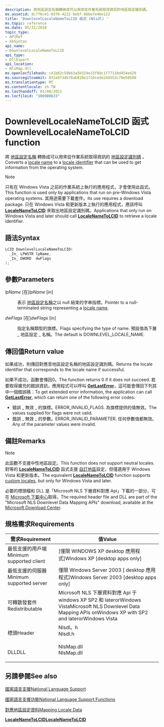 ```yaml
---
description: 將地區設定名稱轉換成可以用來從作業系統取得資訊的地區設定識別碼。
ms.assetid: dc776c41-0376-4222-bebf-86be7e4be122
title: 'DownlevelLocaleNameToLCID 函式 (Nlsdl) '
ms.topic: reference
ms.date: 05/31/2018
topic_type:
- APIRef
- kbSyntax
api_name:
- DownlevelLocaleNameToLCID
api_type:
- DllExport
api_location:
- NlsMap.dll
ms.openlocfilehash: c41b82c59b63a5b324e15f89c1f77118d454e428
ms.sourcegitcommit: 831e8f3db78ab820e1710cede244553c70e50500
ms.translationtype: MT
ms.contentlocale: zh-TW
ms.lasthandoff: 01/08/2021
ms.locfileid: "106980633"
---
```

# <a name="downlevellocalenametolcid-function"></a><span data-ttu-id="4f686-103">DownlevelLocaleNameToLCID 函式</span><span class="sxs-lookup"><span data-stu-id="4f686-103">DownlevelLocaleNameToLCID function</span></span>

<span data-ttu-id="4f686-104">將 [地區設定名稱](locale-names.md) 轉換成可以用來從作業系統取得資訊的 [地區設定識別碼](locale-identifiers.md) 。</span><span class="sxs-lookup"><span data-stu-id="4f686-104">Converts a [locale name](locale-names.md) to a [locale identifier](locale-identifiers.md) that can be used to get information from the operating system.</span></span>

> [!Note]  
> <span data-ttu-id="4f686-105">只有在 Windows Vista 之前的作業系統上執行的應用程式，才會使用此函式。</span><span class="sxs-lookup"><span data-stu-id="4f686-105">This function is used only by applications that run on pre-Windows Vista operating systems.</span></span> <span data-ttu-id="4f686-106">其用途需要下載套件。</span><span class="sxs-lookup"><span data-stu-id="4f686-106">Its use requires a download package.</span></span> <span data-ttu-id="4f686-107">只在 Windows Vista 和更新版本上執行的應用程式，應該呼叫 [**LocaleNameToLCID**](/windows/desktop/api/Winnls/nf-winnls-localenametolcid) 來取出地區設定識別碼。</span><span class="sxs-lookup"><span data-stu-id="4f686-107">Applications that only run on Windows Vista and later should call [**LocaleNameToLCID**](/windows/desktop/api/Winnls/nf-winnls-localenametolcid) to retrieve a locale identifier.</span></span>

 

## <a name="syntax"></a><span data-ttu-id="4f686-108">語法</span><span class="sxs-lookup"><span data-stu-id="4f686-108">Syntax</span></span>


```C++
LCID DownlevelLocaleNameToLCID(
  _In_ LPWSTR lpName,
  _In_ DWORD  dwFlags
);
```



## <a name="parameters"></a><span data-ttu-id="4f686-109">參數</span><span class="sxs-lookup"><span data-stu-id="4f686-109">Parameters</span></span>

<dl> <dt>

<span data-ttu-id="4f686-110">*lpName* \[在\]</span><span class="sxs-lookup"><span data-stu-id="4f686-110">*lpName* \[in\]</span></span>
</dt> <dd>

<span data-ttu-id="4f686-111">表示 [地區設定名稱](locale-names.md)之以 null 結束的字串指標。</span><span class="sxs-lookup"><span data-stu-id="4f686-111">Pointer to a null-terminated string representing a [locale name](locale-names.md).</span></span>

</dd> <dt>

<span data-ttu-id="4f686-112">*dwFlags* \[在\]</span><span class="sxs-lookup"><span data-stu-id="4f686-112">*dwFlags* \[in\]</span></span>
</dt> <dd>

<span data-ttu-id="4f686-113">指定名稱類型的旗標。</span><span class="sxs-lookup"><span data-stu-id="4f686-113">Flags specifying the type of name.</span></span> <span data-ttu-id="4f686-114">預設值為下層 \_ 地區設定 \_ 名稱。</span><span class="sxs-lookup"><span data-stu-id="4f686-114">The default is DOWNLEVEL\_LOCALE\_NAME.</span></span>

</dd> </dl>

## <a name="return-value"></a><span data-ttu-id="4f686-115">傳回值</span><span class="sxs-lookup"><span data-stu-id="4f686-115">Return value</span></span>

<span data-ttu-id="4f686-116">如果成功，則傳回對應至地區設定名稱的地區設定識別碼。</span><span class="sxs-lookup"><span data-stu-id="4f686-116">Returns the locale identifier that corresponds to the locale name if successful.</span></span>

<span data-ttu-id="4f686-117">如果不成功，函數會傳回0。</span><span class="sxs-lookup"><span data-stu-id="4f686-117">The function returns 0 if it does not succeed.</span></span> <span data-ttu-id="4f686-118">若要取得擴充的錯誤資訊，應用程式可以呼叫 [**GetLastError**](/windows/win32/api/errhandlingapi/nf-errhandlingapi-getlasterror)，這可能會傳回下列其中一個錯誤碼：</span><span class="sxs-lookup"><span data-stu-id="4f686-118">To get extended error information, the application can call [**GetLastError**](/windows/win32/api/errhandlingapi/nf-errhandlingapi-getlasterror), which can return one of the following error codes:</span></span>

-   <span data-ttu-id="4f686-119">錯誤 \_ 無效 \_ 的旗標。</span><span class="sxs-lookup"><span data-stu-id="4f686-119">ERROR\_INVALID\_FLAGS.</span></span> <span data-ttu-id="4f686-120">為旗標提供的值無效。</span><span class="sxs-lookup"><span data-stu-id="4f686-120">The values supplied for flags were not valid.</span></span>
-   <span data-ttu-id="4f686-121">錯誤 \_ 無效 \_ 的參數。</span><span class="sxs-lookup"><span data-stu-id="4f686-121">ERROR\_INVALID\_PARAMETER.</span></span> <span data-ttu-id="4f686-122">任何參數值都無效。</span><span class="sxs-lookup"><span data-stu-id="4f686-122">Any of the parameter values were invalid.</span></span>

## <a name="remarks"></a><span data-ttu-id="4f686-123">備註</span><span class="sxs-lookup"><span data-stu-id="4f686-123">Remarks</span></span>

> [!Note]  
> <span data-ttu-id="4f686-124">此函數不支援中性地區設定。</span><span class="sxs-lookup"><span data-stu-id="4f686-124">This function does not support neutral locales.</span></span> <span data-ttu-id="4f686-125">對等的 [**LocaleNameToLCID**](/windows/desktop/api/Winnls/nf-winnls-localenametolcid) 函式支援 [自訂地區](custom-locales.md)設定，但僅適用于 Windows Vista 和更新版本。</span><span class="sxs-lookup"><span data-stu-id="4f686-125">The equivalent [**LocaleNameToLCID**](/windows/desktop/api/Winnls/nf-winnls-localenametolcid) function supports [custom locales](custom-locales.md), but only for Windows Vista and later.</span></span>

 

<span data-ttu-id="4f686-126">必要的標頭檔和 DLL 是「Microsoft NLS 下層資料對應 Api」下載的一部分，可在 [Microsoft 下載中心](https://www.microsoft.com/downloads/details.aspx?FamilyID=eb72cda0-834e-4c35-9419-ff14bc349c9d&DisplayLang=en)取得。</span><span class="sxs-lookup"><span data-stu-id="4f686-126">The required header file and DLL are part of the "Microsoft NLS Downlevel Data Mapping APIs" download, available at the [Microsoft Download Center](https://www.microsoft.com/downloads/details.aspx?FamilyID=eb72cda0-834e-4c35-9419-ff14bc349c9d&DisplayLang=en).</span></span>

## <a name="requirements"></a><span data-ttu-id="4f686-127">規格需求</span><span class="sxs-lookup"><span data-stu-id="4f686-127">Requirements</span></span>



| <span data-ttu-id="4f686-128">需求</span><span class="sxs-lookup"><span data-stu-id="4f686-128">Requirement</span></span> | <span data-ttu-id="4f686-129">值</span><span class="sxs-lookup"><span data-stu-id="4f686-129">Value</span></span> |
|-------------------------------------|-----------------------------------------------------------------------------------------------------|
| <span data-ttu-id="4f686-130">最低支援的用戶端</span><span class="sxs-lookup"><span data-stu-id="4f686-130">Minimum supported client</span></span><br/> | <span data-ttu-id="4f686-131">\[僅限 WINDOWS XP desktop 應用程式\]</span><span class="sxs-lookup"><span data-stu-id="4f686-131">Windows XP \[desktop apps only\]</span></span><br/>                                                         |
| <span data-ttu-id="4f686-132">最低支援的伺服器</span><span class="sxs-lookup"><span data-stu-id="4f686-132">Minimum supported server</span></span><br/> | <span data-ttu-id="4f686-133">僅限 Windows Server 2003 \[ desktop 應用程式\]</span><span class="sxs-lookup"><span data-stu-id="4f686-133">Windows Server 2003 \[desktop apps only\]</span></span><br/>                                                |
| <span data-ttu-id="4f686-134">可轉散發套件</span><span class="sxs-lookup"><span data-stu-id="4f686-134">Redistributable</span></span><br/>          | <span data-ttu-id="4f686-135">Microsoft NLS 下層資料對應 Api 于 windows XP SP2 和 laterorWindows Vista</span><span class="sxs-lookup"><span data-stu-id="4f686-135">Microsoft NLS Downlevel Data Mapping APIs onWindows XP with SP2 and laterorWindows Vista</span></span><br/> |
| <span data-ttu-id="4f686-136">標頭</span><span class="sxs-lookup"><span data-stu-id="4f686-136">Header</span></span><br/>                   | <dl> <span data-ttu-id="4f686-137"><dt>Nlsdl。h</dt></span><span class="sxs-lookup"><span data-stu-id="4f686-137"><dt>Nlsdl.h</dt></span></span> </dl>                  |
| <span data-ttu-id="4f686-138">DLL</span><span class="sxs-lookup"><span data-stu-id="4f686-138">DLL</span></span><br/>                      | <dl> <span data-ttu-id="4f686-139"><dt>NlsMap.dll</dt></span><span class="sxs-lookup"><span data-stu-id="4f686-139"><dt>NlsMap.dll</dt></span></span> </dl>               |



## <a name="see-also"></a><span data-ttu-id="4f686-140">另請參閱</span><span class="sxs-lookup"><span data-stu-id="4f686-140">See also</span></span>

<dl> <dt>

[<span data-ttu-id="4f686-141">國家語言支援</span><span class="sxs-lookup"><span data-stu-id="4f686-141">National Language Support</span></span>](national-language-support.md)
</dt> <dt>

[<span data-ttu-id="4f686-142">國家語言支援功能</span><span class="sxs-lookup"><span data-stu-id="4f686-142">National Language Support Functions</span></span>](national-language-support-functions.md)
</dt> <dt>

[<span data-ttu-id="4f686-143">對應地區設定資料</span><span class="sxs-lookup"><span data-stu-id="4f686-143">Mapping Locale Data</span></span>](mapping-locale-data.md)
</dt> <dt>

[<span data-ttu-id="4f686-144">**LocaleNameToLCID**</span><span class="sxs-lookup"><span data-stu-id="4f686-144">**LocaleNameToLCID**</span></span>](/windows/desktop/api/Winnls/nf-winnls-localenametolcid)
</dt> </dl>

 

 
